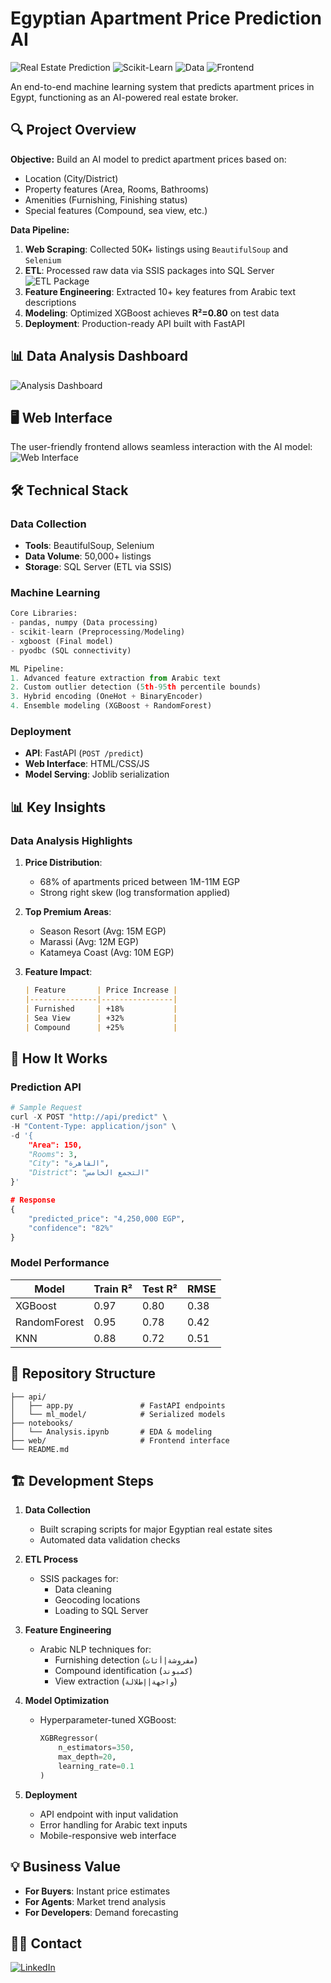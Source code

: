 # Egyptian Apartment Price Prediction AI

![Real Estate Prediction](https://img.shields.io/badge/Python-3.8%2B-blue) 
![Scikit-Learn](https://img.shields.io/badge/ML-XGBoost%20%7C%20RandomForest-orange) 
![Data](https://img.shields.io/badge/Data-50K%2B%20listings-brightgreen)
![Frontend](https://img.shields.io/badge/Frontend-HTML%2FCSS%2FJS-yellowgreen)

An end-to-end machine learning system that predicts apartment prices in Egypt, functioning as an AI-powered real estate broker.

## 🔍 Project Overview

**Objective:** Build an AI model to predict apartment prices based on:
- Location (City/District)
- Property features (Area, Rooms, Bathrooms)
- Amenities (Furnishing, Finishing status)
- Special features (Compound, sea view, etc.)

**Data Pipeline:**
1. **Web Scraping**: Collected 50K+ listings using `BeautifulSoup` and `Selenium`
2. **ETL**: Processed raw data via SSIS packages into SQL Server  
   ![ETL Package](https://github.com/HossamElsrah/AI-NeuroRealtor/blob/main/Project%20Photos/Etl%20Package.png)
3. **Feature Engineering**: Extracted 10+ key features from Arabic text descriptions
4. **Modeling**: Optimized XGBoost achieves **R²=0.80** on test data
5. **Deployment**: Production-ready API built with FastAPI

## 📊 Data Analysis Dashboard
![Analysis Dashboard](https://github.com/HossamElsrah/AI_NeuroRealtor/blob/main/Project%20Photos/Analysis%20Dashboard.png)

## 🖥️ Web Interface
The user-friendly frontend allows seamless interaction with the AI model:
![Web Interface](https://github.com/HossamElsrah/AI-NeuroRealtor/blob/main/Project%20Photos/Web%20app.png)

## 🛠️ Technical Stack

### Data Collection
- **Tools**: BeautifulSoup, Selenium
- **Data Volume**: 50,000+ listings
- **Storage**: SQL Server (ETL via SSIS)

### Machine Learning
```python
Core Libraries:
- pandas, numpy (Data processing)
- scikit-learn (Preprocessing/Modeling)
- xgboost (Final model)
- pyodbc (SQL connectivity)

ML Pipeline:
1. Advanced feature extraction from Arabic text
2. Custom outlier detection (5th-95th percentile bounds)
3. Hybrid encoding (OneHot + BinaryEncoder)
4. Ensemble modeling (XGBoost + RandomForest)
```

### Deployment
- **API**: FastAPI (`POST /predict`)
- **Web Interface**: HTML/CSS/JS
- **Model Serving**: Joblib serialization

## 📊 Key Insights

### Data Analysis Highlights
1. **Price Distribution**: 
   - 68% of apartments priced between 1M-11M EGP
   - Strong right skew (log transformation applied)

2. **Top Premium Areas**:
   - Season Resort (Avg: 15M EGP)
   - Marassi (Avg: 12M EGP) 
   - Katameya Coast (Avg: 10M EGP)

3. **Feature Impact**:
   ```markdown
   | Feature       | Price Increase |
   |---------------|----------------|
   | Furnished     | +18%           |
   | Sea View      | +32%           |
   | Compound      | +25%           |
   ```

## 🚀 How It Works

### Prediction API
```python
# Sample Request
curl -X POST "http://api/predict" \
-H "Content-Type: application/json" \
-d '{
    "Area": 150,
    "Rooms": 3,
    "City": "القاهرة",
    "District": "التجمع الخامس"
}'

# Response
{
    "predicted_price": "4,250,000 EGP",
    "confidence": "82%"
}
```

### Model Performance
| Model          | Train R² | Test R² | RMSE    |
|----------------|----------|---------|---------|
| XGBoost        | 0.97     | 0.80    | 0.38    |
| RandomForest   | 0.95     | 0.78    | 0.42    |
| KNN            | 0.88     | 0.72    | 0.51    |

## 📂 Repository Structure
```
├── api/
│   ├── app.py               # FastAPI endpoints
│   └── ml_model/            # Serialized models
├── notebooks/
│   └── Analysis.ipynb       # EDA & modeling
├── web/                     # Frontend interface
└── README.md
```

## 🏗️ Development Steps

1. **Data Collection**
   - Built scraping scripts for major Egyptian real estate sites
   - Automated data validation checks

2. **ETL Process**
   - SSIS packages for:
     - Data cleaning
     - Geocoding locations
     - Loading to SQL Server

3. **Feature Engineering**
   - Arabic NLP techniques for:
     - Furnishing detection (`مفروشة|أثاث`)
     - Compound identification (`كمبوند`)
     - View extraction (`واجهة|إطلالة`)

4. **Model Optimization**
   - Hyperparameter-tuned XGBoost:
     ```python
     XGBRegressor(
         n_estimators=350,
         max_depth=20,
         learning_rate=0.1
     )
     ```

5. **Deployment**
   - API endpoint with input validation
   - Error handling for Arabic text inputs
   - Mobile-responsive web interface

## 💡 Business Value

- **For Buyers**: Instant price estimates
- **For Agents**: Market trend analysis
- **For Developers**: Demand forecasting

## 👨‍💻 Contact
[![LinkedIn](https://img.shields.io/badge/LinkedIn-Connect-blue)](https://linkedin.com/in/hossam-taha-41b724288)

